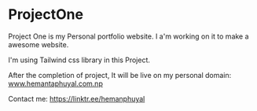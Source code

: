 # ProjectOne

Project One is my Personal portfolio website. I a'm working on it to make a awesome website. 

I'm using Tailwind css library in this Project.

After the completion of project, It will be live on my personal domain: www.hemantaphuyal.com.np

Contact me: https://linktr.ee/hemanphuyal

